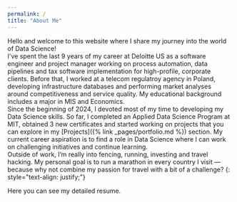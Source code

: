 ```yaml
---
permalink: /
title: "About Me"
---
```


Hello and welcome to this website where I share my journey into the world of Data Science!<br>I've spent the last 9 years of my career at Deloitte US as a software engineer and project manager working on process automation, data pipelines and tax software implementation for high-profile, corporate clients. Before that, I worked at a telecom regulatroy agency in Poland, developing infrastructure databases and performing market analyses around competitiveness and service quality. My educational background includes a major in MIS and Economics.<br>Since the beginning of 2024, I devoted most of my time to developing my Data Science skills. So far, I completed an Applied Data Science Program at MIT, obtained 3 new certificates and started working on projects that you can explore in my [Projects]({% link _pages/portfolio.md %}) section. My current career aspiration is to find a role in Data Science where I can work on challenging initiatives and continue learning.<br>Outside of work, I’m really into fencing, running, investing and travel hacking. My personal goal is to run a marathon in every country I visit — because why not combine my passion for travel with a bit of a challenge?
{: style="text-align: justify;"}

Here you can see my detailed resume.